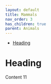 ```yaml
---
layout: default
title: Mammals
nav_order: 3
has_children: true
parent: Animals
---
```


- [Heading](#heading)

# Heading

Content 11